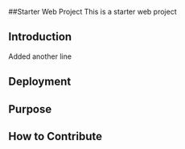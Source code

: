 ##Starter Web Project
This is a starter web project
## Introduction
Added another line
## Deployment

## Purpose

## How to Contribute
